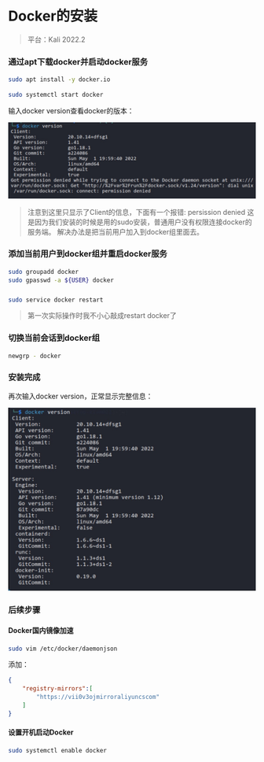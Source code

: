 # Docker的安装


> 平台：Kali 2022.2

### 通过apt下载docker并启动docker服务
``` bash
sudo apt install -y docker.io
```

``` bash
sudo systemctl start docker
```

输入docker version查看docker的版本：

![版本](/images/Docker的安装/版本.jpg)

> 注意到这里只显示了Client的信息，下面有一个报错: persission denied
这是因为我们安装的时候是用的sudo安装，普通用户没有权限连接docker的服务端。
解决办法是把当前用户加入到docker组里面去。

### 添加当前用户到docker组并重启docker服务
``` bash
sudo groupadd docker
sudo gpasswd -a ${USER} docker
```

### 
``` bash
sudo service docker restart
```
> 第一次实际操作时我不小心敲成restart docker了 

### 切换当前会话到docker组
``` bash
newgrp - docker
```

### 安装完成
再次输入docker version，正常显示完整信息：

![安装完成](/images/Docker的安装/成功.jpg)

### 后续步骤

#### Docker国内镜像加速
``` bash
sudo vim /etc/docker/daemonjson
```
添加：
``` json
{
    "registry-mirrors":[
        "https://vii0v3ojmirroraliyuncscom"
    ]
}
```

#### 设置开机启动Docker
``` bash
sudo systemctl enable docker
```

